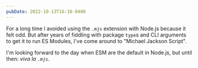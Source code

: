 ```yaml
---
pubDate: 2022-10-13T16:18-0400
---
```


For a long time I avoided using the `.mjs` extension with Node.js because it
felt odd. But after years of fiddling with package `type`s and CLI arguments to
get it to run ES Modules, I've come around to "Michael Jackson Script".

I'm looking forward to the day when ESM are the default in Node.js, but until
then: _viva la `.mjs`_.
